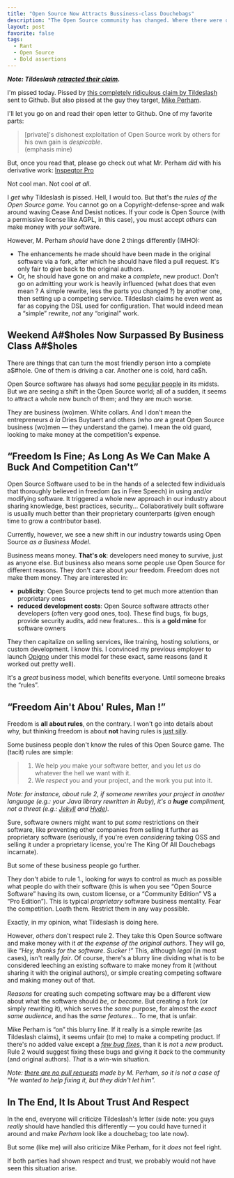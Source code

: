 ```yaml
---
title: "Open Source Now Attracts Bussiness-class Douchebags"
description: "The Open Source community has changed. Where there were once passionate, rebellious freedom fighters, we now see white collars and snake-oil sales(wo)men. This is because, Open Source is now a valid business model."
layout: post
favorite: false
tags:
  - Rant
  - Open Source
  - Bold assertions
---
```


***Note: Tildeslash [retracted their claim](https://github.com/github/dmca/blob/master/2014-10-06-tildeslash-retraction.md).***

I'm pissed today. Pissed by [this completely ridiculous claim by Tildeslash](https://github.com/github/dmca/blob/master/2014-10-05-tildeslash.md) sent to Github. But also pissed at the guy they target, [Mike Perham](https://twitter.com/mperham).

I'll let you go on and read their open letter to Github. One of my favorite parts:

> [private]'s dishonest exploitation of Open Source work by others for his own gain is *despicable*.  
> (emphasis mine)

But, once you read that, please go check out what Mr. Perham *did* with his derivative work: [Inspeqtor Pro](http://contribsys.com/inspeqtor/)

Not cool man. Not cool *at all*.

I *get* why Tildeslash is pissed. Hell, I would too. But that's *the rules of the Open Source game.* You cannot go on a Copyright-defense-spree and walk around waving Cease And Desist notices. If your code is Open Source (with a permissive license like AGPL, in this case), you must accept *others* can make money with *your* software.

However, M. Perham *should* have done 2 things differently (IMHO):

* The enhancements he made should have been made in the original software via a fork, after which he should have filed a pull request. It's only fair to give back to the original authors.
* Or, he should have gone on and make a *complete*, new product. Don't go on admitting your work is heavily influenced (what does that even mean ? A simple rewrite, less the parts you changed ?) by another one, then setting up a competing service. Tildeslash claims he even went as far as copying the DSL used for configuration. That would indeed mean a &ldquo;simple&rdquo; rewrite, *not* any &ldquo;original&rdquo; work.

## Weekend A#$holes Now Surpassed By Business Class A#$holes

There are things that can turn the most friendly person into a complete a$#hole. One of them is driving a car. Another one is cold, hard ca$h.

Open Source software has always had some <abbr title="a$#holes">peculiar people</abbr> in its midsts. But we are seeing a shift in the Open Source world; all of a sudden, it seems to attract a whole new bunch of them; and they are much worse.

They are business (wo)men. White collars. And I don't mean the entrepreneurs *à la* Dries Buytaert and others (who *are* a great Open Source business (wo)men &mdash; they understand the game). I mean the old guard, looking to make money at the competition's expense.

## &ldquo;Freedom Is Fine; As Long As We Can Make A Buck And Competition Can't&rdquo;

Open Source Software used to be in the hands of a selected few individuals that thoroughly believed in freedom (as in Free Speech) in using and/or modifying software. It triggered a whole new approach in our industry about sharing knowledge, best practices, security... Collaboratively built software is usually much better than their proprietary counterparts (given enough time to grow a contributor base).

Currently, however, we see a new shift in our industry towards using Open Source *as a Business Model*.

Business means money. **That's ok**: developers need money to survive, just as anyone else. But business also means some people use Open Source for different reasons. They don't care about *your* freedom. Freedom does not make them money. They are interested in:

* **publicity**: Open Source projects tend to get much more attention than proprietary ones
* **reduced development costs**: Open Source software attracts other developers (often very good ones, too). These find bugs, fix bugs, provide security audits, add new features... this is a **gold mine** for software owners

They then capitalize on selling services, like training, hosting solutions, or custom development. I know this. I convinced my previous employer to launch [Opigno](http://www.opigno.org) under this model for these exact, same reasons (and it worked out pretty well).

It's a *great* business model, which benefits everyone. Until someone breaks the &ldquo;rules&rdquo;.

## &ldquo;Freedom Ain't Abou' Rules, Man !&rdquo;

Freedom is **all about rules**, on the contrary. I won't go into details about why, but thinking freedom is about **not** having rules is <abbr title="Idiotically, stupidly, naively, incredibly, blatantly, %&amp;*+§ DUMB !!">just silly</abbr>.

Some business people don't know the rules of this Open Source game. The (tacit) rules are simple:

> 1. We help *you* make your software better, and you let *us* do whatever the hell we want with it.
> 2. We *respect* you and your project, and the work you put into it.

*Note: for instance, about rule 2, if someone rewrites your project in another language (e.g.: your Java library rewritten in Ruby), it's a **huge** compliment, not a threat (e.g.: [Jekyll](http://jekyllrb.com/) and [Hyde](http://hyde.github.io/)).*

Sure, software owners might want to put *some* restrictions on their software, like preventing other companies from selling it further as proprietary software (seriously, if you're even *considering* taking OSS and selling it under a proprietary license, you're The King Of All Douchebags incarnate).

But some of these business people go further.

They don't abide to rule 1., looking for ways to control as much as possible what people do with their software (this is when you see &ldquo;Open Source Software&rdquo; having its own, custom license, or a &ldquo;Community Edition&rdquo; VS a &ldquo;Pro Edition&rdquo;). This is typical *proprietary* software business mentality. Fear the competition. Loath them. Restrict them in any way possible.

Exactly, in my opinion, what Tildeslash is doing here.

However, *others* don't respect rule 2. They take this Open Source software and make money with it *at the expense of the original authors*. They will go, like *&ldquo;Hey, thanks for the software. Sucker !&rdquo;* This, although *legal* (in most cases), isn't really *fair*. Of course, there's a blurry line dividing what is to be considered leeching an existing software to make money from it (without sharing it with the original authors), or simple creating competing software and making money out of that.

*Reasons* for creating such competing software may be a different view about what the software should *be*, or *become*. But creating a fork (or simply rewriting it), which serves the *same* purpose, for almost the *exact same audience*, and has the *same features*... To me, that is unfair.

Mike Perham is &ldquo;on&rdquo; this blurry line. If it really is a simple rewrite (as Tildeslash claims), it seems unfair (to me) to make a competing product. If there's no added value except a *[few bug fixes](https://github.com/mperham/inspeqtor/wiki/Other-Solutions#monit)*, than it is *not* a *new* product. Rule 2 would suggest fixing these bugs and giving it *back* to the community (and original authors). *That* is a win-win situation.

*Note: [there are no pull requests](https://bitbucket.org/tildeslash/monit/pull-requests?displaystatus=declined) made by M. Perham, so it is not a case of &ldquo;He wanted to help fixing it, but they didn't let him&rdquo;.*

## In The End, It Is About Trust And Respect

In the end, everyone will criticize Tildeslash's letter (side note: you guys *really* should have handled this differently &mdash; you could have turned it around and make *Perham* look like a douchebag; too late now).

But some (like me) will also criticize Mike Perham, for it *does* not feel right.

If both parties had shown respect and trust, we probably would not have seen this situation arise.